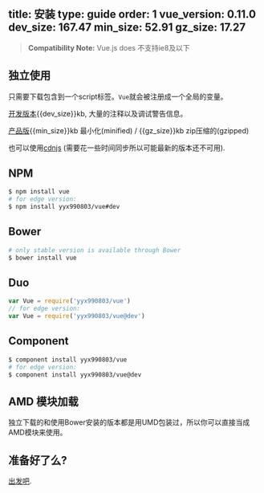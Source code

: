 title: 安装
type: guide
order: 1
vue_version: 0.11.0
dev_size: 167.47
min_size: 52.91
gz_size: 17.27
---

> **Compatibility Note:** Vue.js does 不支持ie8及以下

## 独立使用

只需要下载包含到一个script标签。`Vue`就会被注册成一个全局的变量。

<div id="downloads">
<a class="button" href="https://raw.github.com/yyx990803/vue/{{vue_version}}/dist/vue.js" download>开发版本</a><span class="light info">{{dev_size}}kb, 大量的注释以及调试警告信息。</span>

<a class="button" href="https://raw.github.com/yyx990803/vue/{{vue_version}}/dist/vue.min.js" download>产品版</a><span class="light info">{{min_size}}kb 最小化(minified) / {{gz_size}}kb zip压缩的(gzipped)</span>
</div>

也可以使用[cdnjs](//cdnjs.cloudflare.com/ajax/libs/vue/{{vue_version}}/vue.min.js) (需要花一些时间同步所以可能最新的版本还不可用).

## NPM

``` bash
$ npm install vue
# for edge version:
$ npm install yyx990803/vue#dev
```

## Bower

``` bash
# only stable version is available through Bower
$ bower install vue
```

## Duo

```js
var Vue = require('yyx990803/vue')
// for edge version:
var Vue = require('yyx990803/vue@dev')
```

## Component

``` bash
$ component install yyx990803/vue
# for edge version:
$ component install yyx990803/vue@dev
```

## AMD 模块加载

独立下载的和使用Bower安装的版本都是用UMD包装过，所以你可以直接当成AMD模块来使用。

## 准备好了么?

[出发吧](/guide/).